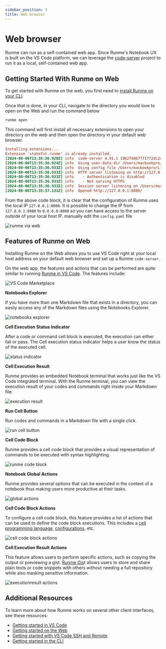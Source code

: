 ```yaml
---
sidebar_position: 3
title: Web browser
---
```


# Web browser

Runme can run as a self-contained web app. Since Runme's Notebook UX is built on the VS Code platform, we can leverage the [code-server](https://github.com/coder/code-server) project to run it as a local, self-contained web app.

## Getting Started With Runme on Web

To get started with Runme on the web, you first need to [install Runme on your CLI](/installation/cli).

Once that is done, in your CLI, navigate to the directory you would love to open on the Web and run the command below

```sh {"id":"01J4PACV3TRAVE12G3GGKK92T5"}
runme open
```

This command will first install all necessary extensions to open your directory on the web and then open the directory in your default web browser.

```ini {"id":"01J4PC7Q3A0Z0TQ5H2255ST8V0"}
Installing extensions...
Extension 'stateful.runme' is already installed.
[2024-08-06T13:35:36.920Z] info  code-server 4.91.1 1962f48b7f71772dc2c060dbaa5a6b4c0792a549
[2024-08-06T13:35:36.924Z] info  Using user-data-dir /Users/macbookpro/.local/share/code-server
[2024-08-06T13:35:36.933Z] info  Using config file /Users/macbookpro/Library/Application Support/runme/code-server/config.yaml
[2024-08-06T13:35:36.933Z] info  HTTP server listening on http://127.0.0.1:8080/
[2024-08-06T13:35:36.933Z] info    - Authentication is disabled
[2024-08-06T13:35:36.933Z] info    - Not serving HTTPS
[2024-08-06T13:35:36.933Z] info  Session server listening on /Users/macbookpro/.local/share/code-server/code-server-ipc.sock
[2024-08-06T13:35:37.131Z] info  Opened http://127.0.0.1:8080/
```

From the above code block, it is clear that the configuration of Runme uses the local IP `127.0.0.1:8080`. It is possible to change the IP from `127.0.0.1:8080` to `0.0.0.0:8080` so you can have access to the server outside of your local host IP. manually edit the `config.yaml` file

![runme via web](/img/how-runme-works/runme-via-web.png)

## Features of Runme on Web

Installing Runme on the Web allows you to use VS Code right at your local host address on your default web browser and set up a Runme `code-server`.

On the web app, the features and actions that can be performed are quite similar to running [Runme in VS Code](/getting-started/vscode). The features include:

![VS Code Marketplace](/img/installation-page/runme-for-vscode.png)

**Notebooks Explorer**

If you have more than one Markdown file that exists in a directory, you can easily access any of the Markdown files using the Notebooks Explorer.

![notebooks explorer](/img/how-runme-works/runme-notebooks-explorer.png)

**Cell Execution Status Indicator**

After a code or command cell block is executed, the execution can either fail or pass. The Cell execution status indicator helps a user know the status of the executed cell.

![status indicator](/img/how-runme-works/runme-status-indicator.png)

**Cell Execution Result**

Runme provides an embedded Notebook terminal that works just like the VS Code integrated terminal. With the Runme terminal, you can view the execution result of your codes and commands right inside your Markdown file.

![execution result](/img/how-runme-works/runme-cell-execution-result.png)

**Run Cell Button**

Run codes and commands in a Markdown file with a single click.

![run cell button](/img/how-runme-works/runme-cell-button.png)

**Cell Code Block**

Runme provides a cell code block that provides a visual representation of commands to be executed with syntax highlighting.

![runme code block](/img/how-runme-works/runme-code-block.png)

**Notebook Global Actions**

Runme provides several options that can be executed in the context of a notebook thus making users more productive at their tasks.

![global actions](/img/how-runme-works/runme-network-global-actions.png)

**Cell Code Block Actions**

To configure a cell code block, this feature provides a list of actions that can be used to define the code block executions. This includes a [cell programming language](https://docs.runme.dev/usage/shebang), [configurations](https://docs.runme.dev/configuration/cell-level), etc.

![cell code block actions](/img/how-runme-works/runme-block-actions.png)

**Cell Execution Result Actions**

This feature allows users to perform specific actions, such as copying the output or previewing a gist. [Runme Gis](https://docs.runme.dev/usage/runme-gist)t allows users to store and share plain texts or code snippets with others without needing a full repository while also masking sensitive information.

![executionresult actions](/img/how-runme-works/runme-cells-execution-result-actions.png)

## Additional Resources

To learn more about how Runme works on several other client interfaces, see these resources:

- [Getting started in VS Code](/getting-started/vscode)
- [Getting started on the Web](getting-started/how-runme-works/web)
- [Getting started with VS Code SSH and Remote](/getting-started/vscode-ssh)
- [Getting started in the CLI](/getting-started/cli)
